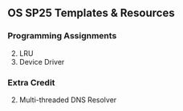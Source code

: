 ## OS SP25 Templates & Resources

### Programming Assignments
2. LRU
6. Device Driver

### Extra Credit
2. Multi-threaded DNS Resolver
